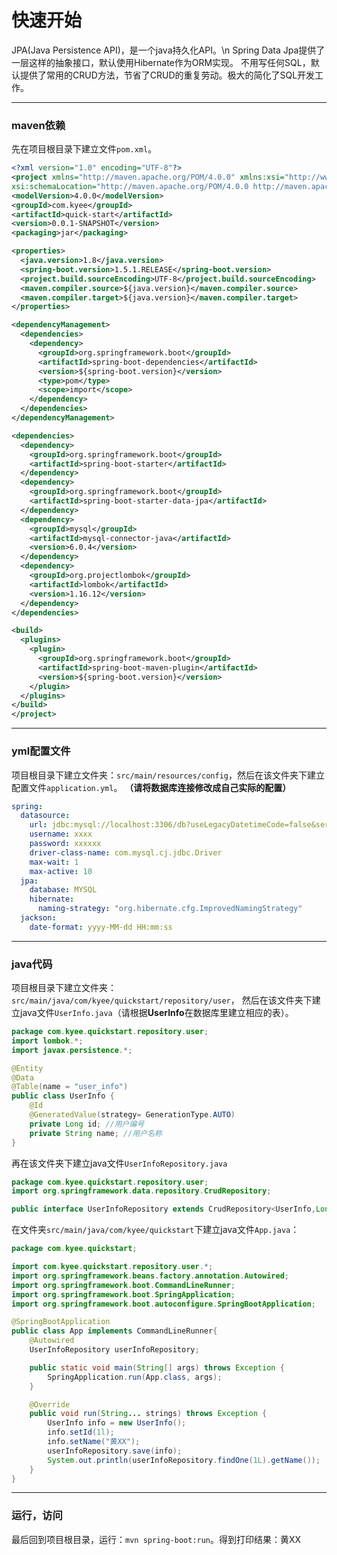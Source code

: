 快速开始
===

JPA(Java Persistence API)，是一个java持久化API。\n
Spring Data Jpa提供了一层这样的抽象接口，默认使用Hibernate作为ORM实现。
不用写任何SQL，默认提供了常用的CRUD方法，节省了CRUD的重复劳动。极大的简化了SQL开发工作。

***
### maven依赖
先在项目根目录下建立文件`pom.xml`。
```xml
<?xml version="1.0" encoding="UTF-8"?>
<project xmlns="http://maven.apache.org/POM/4.0.0" xmlns:xsi="http://www.w3.org/2001/XMLSchema-instance"
xsi:schemaLocation="http://maven.apache.org/POM/4.0.0 http://maven.apache.org/xsd/maven-4.0.0.xsd">
<modelVersion>4.0.0</modelVersion>
<groupId>com.kyee</groupId>
<artifactId>quick-start</artifactId>
<version>0.0.1-SNAPSHOT</version>
<packaging>jar</packaging>

<properties>
  <java.version>1.8</java.version>
  <spring-boot.version>1.5.1.RELEASE</spring-boot.version>
  <project.build.sourceEncoding>UTF-8</project.build.sourceEncoding>
  <maven.compiler.source>${java.version}</maven.compiler.source>
  <maven.compiler.target>${java.version}</maven.compiler.target>
</properties>

<dependencyManagement>
  <dependencies>
    <dependency>
      <groupId>org.springframework.boot</groupId>
      <artifactId>spring-boot-dependencies</artifactId>
      <version>${spring-boot.version}</version>
      <type>pom</type>
      <scope>import</scope>
    </dependency>
  </dependencies>
</dependencyManagement>

<dependencies>
  <dependency>
    <groupId>org.springframework.boot</groupId>
    <artifactId>spring-boot-starter</artifactId>
  </dependency>
  <dependency>
    <groupId>org.springframework.boot</groupId>
    <artifactId>spring-boot-starter-data-jpa</artifactId>
  </dependency>
  <dependency>
    <groupId>mysql</groupId>
    <artifactId>mysql-connector-java</artifactId>
    <version>6.0.4</version>
  </dependency>
  <dependency>
    <groupId>org.projectlombok</groupId>
    <artifactId>lombok</artifactId>
    <version>1.16.12</version>
  </dependency>
</dependencies>

<build>
  <plugins>
    <plugin>
      <groupId>org.springframework.boot</groupId>
      <artifactId>spring-boot-maven-plugin</artifactId>
      <version>${spring-boot.version}</version>
    </plugin>
  </plugins>
</build>
</project>
```

***
### yml配置文件
项目根目录下建立文件夹：`src/main/resources/config`，然后在该文件夹下建立配置文件`application.yml`。
**（请将数据库连接修改成自己实际的配置）**
```yml
spring:
  datasource:
    url: jdbc:mysql://localhost:3306/db?useLegacyDatetimeCode=false&serverTimezone=CST&useSSL=false&autoReconnect=true
    username: xxxx
    password: xxxxxx
    driver-class-name: com.mysql.cj.jdbc.Driver
    max-wait: 1
    max-active: 10
  jpa:
    database: MYSQL
    hibernate:
      naming-strategy: "org.hibernate.cfg.ImprovedNamingStrategy"
  jackson:
    date-format: yyyy-MM-dd HH:mm:ss
```

***
### java代码
项目根目录下建立文件夹：`src/main/java/com/kyee/quickstart/repository/user`，
然后在该文件夹下建立java文件`UserInfo.java`（请根据**UserInfo**在数据库里建立相应的表）。
```java
package com.kyee.quickstart.repository.user;
import lombok.*;
import javax.persistence.*;

@Entity
@Data
@Table(name = "user_info")
public class UserInfo {
    @Id
    @GeneratedValue(strategy= GenerationType.AUTO)
    private Long id; //用户编号
    private String name; //用户名称
}
```
再在该文件夹下建立java文件`UserInfoRepository.java`
```java
package com.kyee.quickstart.repository.user;
import org.springframework.data.repository.CrudRepository;

public interface UserInfoRepository extends CrudRepository<UserInfo,Long>{}
```
在文件夹`src/main/java/com/kyee/quickstart`下建立java文件`App.java`：
```java
package com.kyee.quickstart;

import com.kyee.quickstart.repository.user.*;
import org.springframework.beans.factory.annotation.Autowired;
import org.springframework.boot.CommandLineRunner;
import org.springframework.boot.SpringApplication;
import org.springframework.boot.autoconfigure.SpringBootApplication;

@SpringBootApplication
public class App implements CommandLineRunner{
    @Autowired
    UserInfoRepository userInfoRepository;

    public static void main(String[] args) throws Exception {
        SpringApplication.run(App.class, args);
    }

    @Override
    public void run(String... strings) throws Exception {
        UserInfo info = new UserInfo();
        info.setId(1l);
        info.setName("黄XX");
        userInfoRepository.save(info);
        System.out.println(userInfoRepository.findOne(1L).getName());
    }
}
```

***
### 运行，访问
最后回到项目根目录，运行：`mvn spring-boot:run`。得到打印结果：黄XX